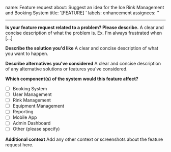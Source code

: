 name: Feature request
about: Suggest an idea for the Ice Rink Management and Booking System
title: '[FEATURE] '
labels: enhancement
assignees: ''

---

**Is your feature request related to a problem? Please describe.**
A clear and concise description of what the problem is. Ex. I'm always frustrated when [...]

**Describe the solution you'd like**
A clear and concise description of what you want to happen.

**Describe alternatives you've considered**
A clear and concise description of any alternative solutions or features you've considered.

**Which component(s) of the system would this feature affect?**
- [ ] Booking System
- [ ] User Management
- [ ] Rink Management
- [ ] Equipment Management
- [ ] Reporting
- [ ] Mobile App
- [ ] Admin Dashboard
- [ ] Other (please specify)

**Additional context**
Add any other context or screenshots about the feature request here.